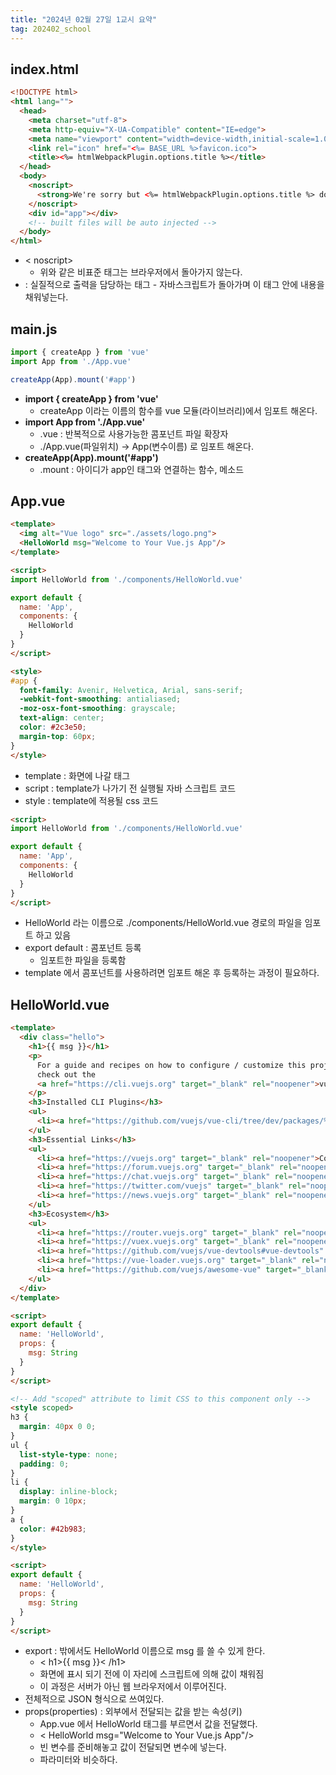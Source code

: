```yaml
---
title: "2024년 02월 27일 1교시 요약"
tag: 202402_school
---
```


## index.html

```html
<!DOCTYPE html>
<html lang="">
  <head>
    <meta charset="utf-8">
    <meta http-equiv="X-UA-Compatible" content="IE=edge">
    <meta name="viewport" content="width=device-width,initial-scale=1.0">
    <link rel="icon" href="<%= BASE_URL %>favicon.ico">
    <title><%= htmlWebpackPlugin.options.title %></title>
  </head>
  <body>
    <noscript>
      <strong>We're sorry but <%= htmlWebpackPlugin.options.title %> doesn't work properly without JavaScript enabled. Please enable it to continue.</strong>
    </noscript>
    <div id="app"></div>
    <!-- built files will be auto injected -->
  </body>
</html>
```

- < noscript> 
  - 위와 같은 비표준 태그는 브라우저에서 돌아가지 않는다. 
- <div id="app"></div> : 실질적으로 출력을 담당하는 태그
  - 자바스크립트가 돌아가며 이 태그 안에 내용을 채워넣는다.


## main.js

```js
import { createApp } from 'vue'
import App from './App.vue'

createApp(App).mount('#app')
```

- **import { createApp } from 'vue'**
  - createApp 이라는 이름의 함수를 vue 모듈(라이브러리)에서 임포트 해온다.
- **import App from './App.vue'**
  - .vue : 반복적으로 사용가능한 콤포넌트 파일 확장자
  - ./App.vue(파일위치) -> App(변수이름) 로 임포트 해온다.
- **createApp(App).mount('#app')**
  - .mount : 아이디가 app인 태그와 연결하는 함수, 메소드

## App.vue

```html
<template>
  <img alt="Vue logo" src="./assets/logo.png">
  <HelloWorld msg="Welcome to Your Vue.js App"/>
</template>

<script>
import HelloWorld from './components/HelloWorld.vue'

export default {
  name: 'App',
  components: {
    HelloWorld
  }
}
</script>

<style>
#app {
  font-family: Avenir, Helvetica, Arial, sans-serif;
  -webkit-font-smoothing: antialiased;
  -moz-osx-font-smoothing: grayscale;
  text-align: center;
  color: #2c3e50;
  margin-top: 60px;
}
</style>
```

- template : 화면에 나갈 태그
- script : template가 나가기 전 실행될 자바 스크립트 코드
- style : template에 적용될 css 코드

```html
<script>
import HelloWorld from './components/HelloWorld.vue'

export default {
  name: 'App',
  components: {
    HelloWorld
  }
}
</script>
```

- HelloWorld 라는 이름으로 ./components/HelloWorld.vue 경로의 파일을 임포트 하고 있음
- export default : 콤포넌트 등록
  - 임포트한 파일을 등록함
- template 에서 콤포넌트를 사용하려면 임포트 해온 후 등록하는 과정이 필요하다.

## HelloWorld.vue

```html
<template>
  <div class="hello">
    <h1>{{ msg }}</h1>
    <p>
      For a guide and recipes on how to configure / customize this project,<br>
      check out the
      <a href="https://cli.vuejs.org" target="_blank" rel="noopener">vue-cli documentation</a>.
    </p>
    <h3>Installed CLI Plugins</h3>
    <ul>
      <li><a href="https://github.com/vuejs/vue-cli/tree/dev/packages/%40vue/cli-plugin-babel" target="_blank" rel="noopener">babel</a></li>
    </ul>
    <h3>Essential Links</h3>
    <ul>
      <li><a href="https://vuejs.org" target="_blank" rel="noopener">Core Docs</a></li>
      <li><a href="https://forum.vuejs.org" target="_blank" rel="noopener">Forum</a></li>
      <li><a href="https://chat.vuejs.org" target="_blank" rel="noopener">Community Chat</a></li>
      <li><a href="https://twitter.com/vuejs" target="_blank" rel="noopener">Twitter</a></li>
      <li><a href="https://news.vuejs.org" target="_blank" rel="noopener">News</a></li>
    </ul>
    <h3>Ecosystem</h3>
    <ul>
      <li><a href="https://router.vuejs.org" target="_blank" rel="noopener">vue-router</a></li>
      <li><a href="https://vuex.vuejs.org" target="_blank" rel="noopener">vuex</a></li>
      <li><a href="https://github.com/vuejs/vue-devtools#vue-devtools" target="_blank" rel="noopener">vue-devtools</a></li>
      <li><a href="https://vue-loader.vuejs.org" target="_blank" rel="noopener">vue-loader</a></li>
      <li><a href="https://github.com/vuejs/awesome-vue" target="_blank" rel="noopener">awesome-vue</a></li>
    </ul>
  </div>
</template>

<script>
export default {
  name: 'HelloWorld',
  props: {
    msg: String
  }
}
</script>

<!-- Add "scoped" attribute to limit CSS to this component only -->
<style scoped>
h3 {
  margin: 40px 0 0;
}
ul {
  list-style-type: none;
  padding: 0;
}
li {
  display: inline-block;
  margin: 0 10px;
}
a {
  color: #42b983;
}
</style>

```

```html
<script>
export default {
  name: 'HelloWorld',
  props: {
    msg: String
  }
}
</script>
```

- export : 밖에서도 HelloWorld 이름으로 msg 를 쓸 수 있게 한다.
  - < h1>{{ msg }}< /h1>
  - 화면에 표시 되기 전에 이 자리에 스크립트에 의해 값이 채워짐
  - 이 과정은 서버가 아닌 웹 브라우저에서 이루어진다.
- 전체적으로 JSON 형식으로 쓰여있다.
- props(properties) : 외부에서 전달되는 값을 받는 속성(키)
  - App.vue 에서 HelloWorld 태그를 부르면서 값을 전달했다.
  - < HelloWorld msg="Welcome to Your Vue.js App"/>
  - 빈 변수를 준비해놓고 값이 전달되면 변수에 넣는다.
  - 파라미터와 비슷하다.